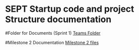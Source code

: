 # SEPT Startup code and  project Structure documentation 

#Folder for Documents (Sprint 1)
[Teams Folder](https://teams.microsoft.com/_#/school/files/LAB-MON-5.30-Ujj-Group6?threadId=19%3A0a17fdf1df3f4478bc1f3ed87cfd819a%40thread.tacv2&ctx=channel&context=LAB-MON-5.30-Ujj-Group6&rootfolder=%252Fsites%252FCOSC229924282020SoftwareEngProcessandTools-LAB-MON-5.30-Ujj-Group6%252FShared%2520Documents%252FLAB-MON-5.30-Ujj-Group6)

#Milestone 2 Documentation
[Milestone 2 files](https://teams.microsoft.com/_#/school/files/LAB-MON-5.30-Ujj-Group6?threadId=19%3A0a17fdf1df3f4478bc1f3ed87cfd819a%40thread.tacv2&ctx=channel&context=Milestone%25202&rootfolder=%252Fsites%252FCOSC229924282020SoftwareEngProcessandTools-LAB-MON-5.30-Ujj-Group6%252FShared%2520Documents%252FLAB-MON-5.30-Ujj-Group6%252FMilestone%25202)
